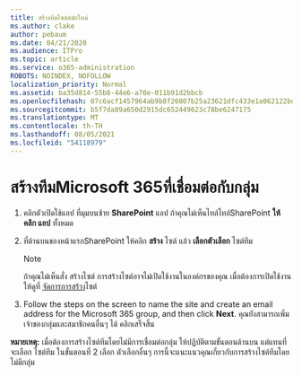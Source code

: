 ```yaml
---
title: สร้างทีมไซต์สมัยใหม่
ms.author: clake
author: pebaum
ms.date: 04/21/2020
ms.audience: ITPro
ms.topic: article
ms.service: o365-administration
ROBOTS: NOINDEX, NOFOLLOW
localization_priority: Normal
ms.assetid: ba35d814-55b8-44e6-a70e-011b91d2bbcb
ms.openlocfilehash: 07c6acf1457964ab9b8f26007b25a23621dfc433e1a062122bd67039d793e350
ms.sourcegitcommit: b5f7da89a650d2915dc652449623c78be6247175
ms.translationtype: MT
ms.contentlocale: th-TH
ms.lasthandoff: 08/05/2021
ms.locfileid: "54118979"
---
```

# <a name="create-a-microsoft-365-group-connected-team-site"></a>สร้างทีมMicrosoft 365ที่เชื่อมต่อกับกลุ่ม

1. คลิกตัวเปิดใช้แอป ที่มุมบนซ้าย **SharePoint** แอป ถ้าคุณไม่เห็นไทล์ไทล์SharePoint **ให้คลิก แอป** ทั้งหมด
    
2. ที่ด้านบนของหน้าแรกSharePoint ให้คลิก **สร้าง** ไซต์ แล้ว **เลือกตัวเลือก** ไซต์ทีม 
    
    > [!NOTE]
    > ถ้าคุณไม่เห็นสั่ง สร้างไซต์ การสร้างไซต์อาจไม่เปิดใช้งานในองค์กรของคุณ เมื่อต้องการเปิดใช้งาน ให้ดูที่ [จัดการการสร้าง](https://go.microsoft.com/fwlink/?linkid=2009644)ไซต์ 
  
3. Follow the steps on the screen to name the site and create an email address for the Microsoft 365 group, and then click **Next**. คุณยังสามารถเพิ่มเจ้าของกลุ่มและสมาชิกคนอื่นๆ ได้ คลิกเสร็จสิ้น
  
 **หมายเหตุ:** เมื่อต้องการสร้างไซต์ทีมโดยไม่มีการเชื่อมต่อกลุ่ม ให้ปฏิบัติตามขั้นตอนด้านบน แต่แทนที่จะเลือก ไซต์ทีม ในขั้นตอนที่ 2 เลือก ตัวเลือกอื่นๆ การนี้จะแนะแนวคุณเกี่ยวกับการสร้างไซต์ทีมโดยไม่มีกลุ่ม 
    

